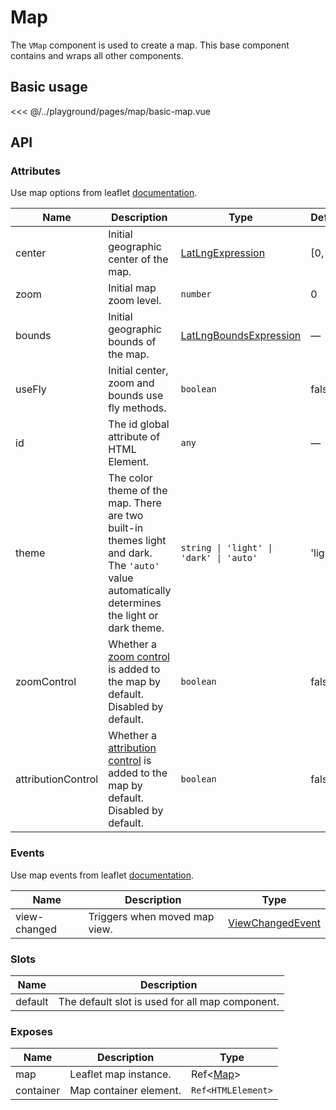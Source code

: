 # Map

The `VMap` component is used to create a map. This base component contains and wraps all other components.

## Basic usage

<ClientOnly>
  <Demo url="/map/basic-map" >
  
<<< @/../playground/pages/map/basic-map.vue
  
  </Demo>
</ClientOnly>

## API

### Attributes

Use map options from leaflet [documentation](https://leafletjs.com/reference.html#map).

| Name               | Description                                                                                                                                    | Type                                                                    | Default |
| ------------------ | ---------------------------------------------------------------------------------------------------------------------------------------------- | ----------------------------------------------------------------------- | ------- |
| center             | Initial geographic center of the map.                                                                                                          | [LatLngExpression](/components/types.html#latlngexpression)             | [0, 0]  |
| zoom               | Initial map zoom level.                                                                                                                        | `number`                                                                | 0       |
| bounds             | Initial geographic bounds of the map.                                                                                                          | [LatLngBoundsExpression](/components/types.html#latlngboundsexpression) | —       |
| useFly             | Initial center, zoom and bounds use fly methods.                                                                                               | `boolean`                                                               | false   |
| id                 | The id global attribute of HTML Element.                                                                                                       | `any`                                                                   | —       |
| theme              | The color theme of the map. There are two built-in themes light and dark. The `'auto'` value automatically determines the light or dark theme. | `string \| 'light' \| 'dark' \| 'auto'`                                 | 'light' |
| zoomControl        | Whether a [zoom control](https://leafletjs.com/reference.html#control-zoom) is added to the map by default. Disabled by default.               | `boolean`                                                               | false   |
| attributionControl | Whether a [attribution control](https://leafletjs.com/reference.html#control-attribution) is added to the map by default. Disabled by default. | `boolean`                                                               | false   |

### Events

Use map events from leaflet [documentation](https://leafletjs.com/reference.html#map-event).

| Name         | Description                   | Type                                                        |
| ------------ | ----------------------------- | ----------------------------------------------------------- |
| view-changed | Triggers when moved map view. | [ViewChangedEvent](/components/types.html#viewchangedevent) |

### Slots

| Name    | Description                                     |
| ------- | ----------------------------------------------- |
| default | The default slot is used for all map component. |

### Exposes

| Name      | Description            | Type                                   |
| --------- | ---------------------- | -------------------------------------- |
| map       | Leaflet map instance.  | Ref<[Map](/components/types.html#map)> |
| container | Map container element. | `Ref<HTMLElement>`                     |

